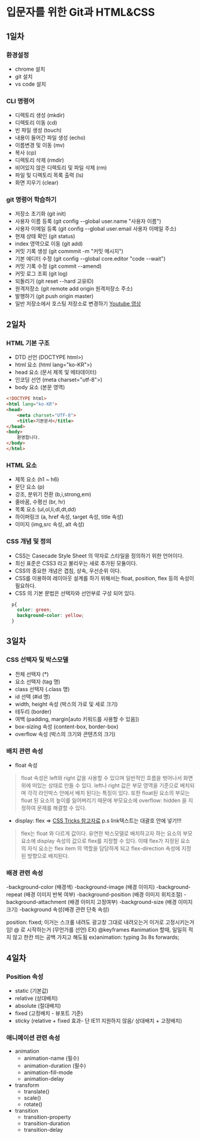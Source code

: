 # 입문자를 위한 Git과 HTML&CSS
## 1일차 
### 환경설정 
- chrome 설치
- git 설치
- vs code 설치 
### CLI 명령어 
- 디렉토리 생성 (mkdir)
- 디렉토리 이동 (cd)
- 빈 파일 생성 (touch)
- 내용이 들어간 파일 생성 (echo)
- 이름변경 및 이동 (mv)
- 복사 (cp)
- 디렉토리 삭제 (rmdir)
- 비어있지 않은 디렉토리 및 파일 삭제 (rm)
- 파일 및 디렉토리 목록 출력 (ls)
- 화면 지우기 (clear)
### git 명령어 학습하기 
- 저장소 초기화 (git init)
- 사용자 이름 등록 (git config --global user.name "사용자 이름")
- 사용자 이메일 등록 (git config --global user.email 사용자 이메일 주소)
- 현재 상태 확인 (git status)
- index 영역으로 이동 (git add)
- 커밋 기록 생성 (git commmit -m "커밋 메시지")
- 기본 에디터 수정 (git config --global core.editor "code --wait")
- 커밋 기록 수정 (git commit --amend)
- 커밋 로그 조회 (git log)
- 되돌리기 (git reset --hard 고유ID)
- 원격저장소 (git remote add origin 원격저장소 주소)
- 발행하기 (git push origin master)
- 일반 저장소에서 호스팅 저장소로 변경하기 
[Youtube 영상](https://youtube.be/SNnfbf-LJz4)

## 2일차
### HTML 기본 구조
- DTD 선언 (DOCTYPE html>)
- html 요소 (html lang="ko-KR">)
- head 요소 (문서 제목 및 메타데이터)
- 인코딩 선언 (meta charset="utf-8">)
- body 요소 (본문 영역)

```html
<!DOCTYPE html>
<html lang="ko-KR">
<head>
    <meta charset="UTF-8">
    <title>기본문서</title>
</head>
<body>
    환영합니다.
</body>
</html>
```
### HTML 요소
- 제목 요소 (h1 ~ h6)
- 문단 요소 (p)
- 강조, 분위기 전환 (b,i,strong,em)
- 줄바꿈, 수평선 (br, hr)
- 목록 요소 (ul,ol,li,dl,dt,dd)
- 하이퍼링크 (a, href 속성, target 속성, title 속성)
- 이미지 (img,src 속성, alt 속성)
### CSS 개념 및 정의 
- CSS는 Casecade Style Sheet 의 약자로 스타일을 정의하기 위한 언어이다.
- 최신 표준은 CSS3 라고 불리우는 새로 추가된 모듈이다. 
- CSS의 중요한 개념은 겹침, 상속, 우선순위 이다.
- CSS를 이용하여 레이아웃 설계를 하기 위해서는 float, position, flex 등의 속성이 필요하다. 
- CSS 의 기본 문법은 선택자와 선언부로 구성 되어 있다.
```css
  p{
    color: green; 
    background-color: yellow; 
  }
```

## 3일차
### CSS 선택자 및 박스모델 
- 전체 선택자 (*)
- 요소 선택자 (tag 명)
- class 선택자 (.class 명)
- id 선택 (#id 명)
- width, height 속성 (박스의 가로 및 세로 크기)
- 테두리 (border)
- 여백 (padding, margin[auto 키워드를 사용할 수 있음])
- box-sizing 속성 (content-box, border-box)
- overflow 속성 (박스의 크기와 콘텐츠의 크기)
### 배치 관련 속성 
- float 속성 
> float 속성은 left와 right 값을 사용할 수 있으며 일반적인 흐름을 벗어나서 화면위에 떠있는 상태로 만들 수 있다. left나 right 값은 부모 영역을 기준으로 배치되며 각각 라인박스 안에서 배치 된다는 특징이 있다. 또한 float된 요소의 부모는 float 된 요소의 높이를 잃어버리기 때문에 부모요소에 overflow: hidden 을 지정하여 문제를 해결할 수 있다. 
- display: flex => [CSS Tricks 참고자료](https://css-tricks.com/snippets/css/a-guide-to-flexbox/) p.s link텍스트는 대괄호 안에 넣기!!! 
> flex는 float 와 다르게 값이다.
> 유연한 박스모델로 배치하고자 하는 요소의 부모 요소에 display 속성의 값으로 flex를 지정할 수 있다. 이때 flex가 지정된 요소의 자식 요소는 flex item 의 역할을 담당하게 되고 flex-direction 속성에 지정된 방향으로 배치된다. 
### 배경 관련 속성
-background-color (배경색)
-background-image (배경 이미지)
-background-repeat (배경 이미지 반복 여부)
-background-position (배경 이미지 위치조절)
-background-attachment (배경 이미지 고정여부)
-background-size (배경 이미지 크기)
-background 속성(배경 관련 단축 속성)

 position: fixed; 이거는 스크롤 내려도 광고창 그대로 내려오는거 이거로 고정시키는거임! 
 @ 로 시작하는거 (무언가를 선언) EX) @keyframes 
 #animation 할때, 일일히 적지 않고 한칸 띄는 공백 가지고 해도됨  ex)animation: typing 3s 8s forwards;

## 4일차 
### Position 속성 
- static (기본값)
- relative (상대배치)
- absolute (절대배치)
- fixed (고정배치 - 뷰포트 기준)
- sticky (relative + fixed 효과- 단 IE11 지원하지 않음/ 상대배치 + 고정배치)
### 애니메이션 관련 속성 
- animation 
  + animation-name (필수)
  + animation-duration (필수)
  + animation-fill-mode 
  + animation-delay 
- transform 
  + translate()
  + scale()
  + rotate()
- transition
  + transition-property
  + transition-duration
  + transition-delay  
